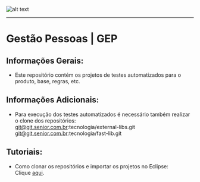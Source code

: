 ![alt text](http://www.senior.com.br/senior-flat-website/wp-content/themes/senior/images/brand.png)
***************************************
# Gestão Pessoas | GEP
## Informações Gerais:
* Este repositório contém os projetos de testes automatizados para o produto, base, regras, etc.

## Informações Adicionais:
* Para execução dos testes automatizados é necessário também realizar o clone dos repositórios:  
git@git.senior.com.br:tecnologia/external-libs.git  
git@git.senior.com.br:tecnologia/fast-lib.git

## Tutoriais:
* Como clonar os repositórios e importar os projetos no Eclipse:  
Clique [aqui](http://wiki.senior.com.br/Paginas/Montagem%20de%20Ambiente%20Testes%20Automatizados%20ERP%20-%20GIT.aspx).